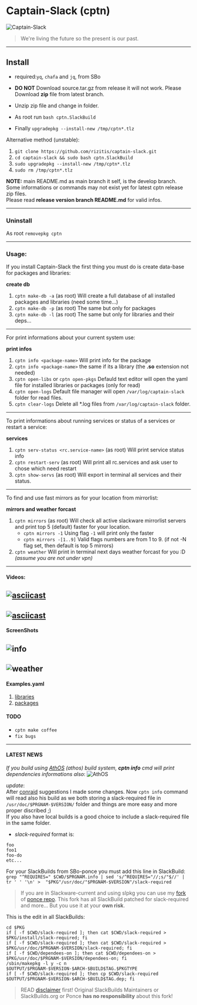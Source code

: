 # Captain-Slack (cptn)

![Captain-Slack](./Captain-Slack.png)

> We're living the future so the present is our past.

---

## Install

- required:`yq`, `chafa` and `jq`, from SBo
* **DO NOT** Download source.tar.gz from release it will not work. Please Download **zip** file from latest branch.
- Unzip zip file and change in folder.
* As root run `bash cptn.SlackBuild`
- Finally `upgradepkg --install-new /tmp/cptn*.tlz`

Alternative method (unstable):
1. `git clone https://github.com/rizitis/captain-slack.git`
2. `cd captain-slack && sudo bash cptn.SlackBuild`
3. `sudo upgradepkg --install-new /tmp/cptn*.tlz`
4. `sudo rm /tmp/cptn*.tlz`

**NOTE:** main README.md as main branch it self, is the develop branch. 
<br> Some informations or commands may not exist yet for latest cptn release zip files.<br>
Please read **release version branch README.md** for valid infos.

---

### Uninstall

As root `removepkg cptn`

--- 

### Usage:

If you install Captain-Slack the first thing you must do is create data-base for packages and libraries:<p>

**create db**

1. `cptn make-db -a` (as root) Will create a full database of all installed packages and libraries (need some time...)
2. `cptn make-db -p` (as root) The same but only for packages
3. `cptn make-db -l` (as root) The same but only for libraries and their deps...

---
For print informations about your current system use:<p>

**print infos**
1. `cptn info <package-name>` Will print info for the package
2. `cptn info <package-name>` the same if its a library (the **.so** extension not needed)
3. `cptn open-libs` or `cptn open-pkgs` Defauld text editor will open  the yaml file for installed libraries or packages (only for read)
3. `cptn open-logs` Default file manager will open `/var/log/captain-slack` folder for read files.
4. `cptn clear-logs` Delete all *.log files from `/var/log/captain-slack` folder.
---
To print informations about running services or status of a services or restart a service:<p>

**services**

1. `cptn serv-status <rc.service-name>` (as root) Will print service status info
2. `cptn restart-serv`   (as root) Will print all rc.services and ask user to chose which need restart
3. `cptn show-servs` (as root) Will export in terminal all services and their status.

---
To find and use fast mirrors as for your location from mirrorlist:<p>

**mirrors and weather forcast**

1. `cptn mirrors` (as root) Will check all active slackware mirrorlist servers and print top 5 (default) faster for your location.
   - `cptn mirrors -1` Using flag `-1` will print only the faster
   - `cptn mirrors -[1..9]` Valid flags numbers are from 1 to 9. (if not -N flag set, then default is top 5 mirrors)
2. `cptn weather` Will print in terminal next days weather forcast for you :D *(assume you are not under vpn)*
---

#### Videos:
[![asciicast](https://asciinema.org/a/1jhy9rCHTXx0q8oClxxVQz0uC.svg)](https://asciinema.org/a/1jhy9rCHTXx0q8oClxxVQz0uC)
---
[![asciicast](https://asciinema.org/a/9GcocpN3UshAcZJ2uLZFoSBTT.svg)](https://asciinema.org/a/9GcocpN3UshAcZJ2uLZFoSBTT)
---

#### ScreenShots
![info](./info.png)
---
![weather](./weather.png)
---

#### Examples.yaml
1. [libraries](./libraries_dependencies.yaml)
2. [packages](./packages.yaml)



#### TODO
- `cptn make coffee`
- `fix bugs`

---

#### LATEST NEWS
*If you build using [AthOS](https://github.com/rizitis/PLASMA_WORLD) (athos) build system, **cptn info** cmd will print dependencies informations also*:
![AthOS](./athos.png)

*update*:<br>
After [conraid](https://github.com/conraid/SlackBuilds/issues/37) suggestions I made some changes. Now `cptn info` command will read also his build as we both storing a slack-required file in `/usr/doc/$PRGNAM-$VERSION/` folder and things are more easy and more proper discribed ;)<br>
If you also have local builds is a good choice to include a slack-required file in the same folder.<br>
- *slack-required* format is:
```
foo
foo1
foo-do
etc...
```

For your SlackBuilds from SBo-ponce you must add this line in SlackBuild:
`grep "^REQUIRES=" $CWD/$PRGNAM.info | sed 's/^REQUIRES="//;s/"$//' | tr ' ' '\n' >  "$PKG"/usr/doc/"$PRGNAM-$VERSION"/slack-required`

> If you are in Slackware-current and using slpkg you can use my [fork](https://github.com/rizitis/slackbuilds-current) of [ponce repo](https://github.com/Ponce/slackbuilds).
> This fork has all SlackBuild patched for slack-required and more... But you use it at your **own risk**.

This is the edit in all SlackBuilds:
```
cd $PKG
if [ -f $CWD/slack-required ]; then cat $CWD/slack-required > $PKG/install/slack-required; fi
if [ -f $CWD/slack-required ]; then cat $CWD/slack-required > $PKG/usr/doc/$PRGNAM-$VERSION/slack-required; fi
if [ -f $CWD/dependees-on ]; then cat $CWD/dependees-on > $PKG/usr/doc/$PRGNAM-$VERSION/dependees-on; fi
/sbin/makepkg -l y -c n $OUTPUT/$PRGNAM-$VERSION-$ARCH-$BUILD$TAG.$PKGTYPE
if [ -f $CWD/slack-required ]; then cp $CWD/slack-required  $OUTPUT/$PRGNAM-$VERSION-$ARCH-$BUILD$TAG.dep; fi
```
> READ [disclaimer](https://github.com/rizitis/slackbuilds-current#disclaimer) first!
> Original SlackBuilds Maintainers or SlackBuilds.org or Ponce **has no responsibility** about this fork!


